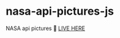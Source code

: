 # nasa-api-pictures-js
NASA api pictures 💫
<a href="https://nigorafayzullaeva.github.io/nasa-api-pictures-js/">LIVE HERE</a>

